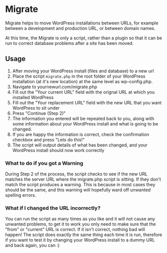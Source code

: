 <h1>Migrate</h1>
<p>Migrate helps to move WordPress installations between URLs, for example between a development and production URL, or between domain names.</p>

<p>At this time, the Migrate is only a script, rather than a plugin so that it can be run to correct database problems after a site has been moved.</p>

<h2>Usage</h2>

<ol>
  <li>After moving your WordPress install (files and database) to a new url</li>
  <li>Place the script <code>migrate.php</code> in the root folder of your WordPress installation (at it's new location) at the same level as wp-config.php.</li>
  <li>Navigate to yournewurl.com/migrate.php</li>
  <li>Fill out the "Your current URL" field with the orignal URL at which you installed WordPress</li>
  <li>Fill out the "Your replacement URL" field with the new URL that you want WordPress to sit under</li>
  <li>Press "Continue (Step 2)"</li>
  <li>The information you entered will be repeated back to you, along with some information about your WordPress install and what is going to be changed.</li>
  <li>If you are happy the information is correct, check the confirmation checkbox and press "Lets do this!" </li>
  <li>The script will output details of what has been changed, and your WordPress install should now work correctly</li>  
</ol>

<h3>What to do if you got a Warning</h3>

<p>During Step 2 of the process, the script checks to see if the new URL matches the server URL where the migrate.php script is sitting. If they don't match the script produces a warning. This is because in most cases they should be the same, and this warning will hopefully ward off unwanted spelling errors.</p>

<h3>What if I changed the URL incorrectly?</h3>

<p>You can run the script as many times as you like and it will not cause any unwanted problems, to get it to work you only need to make sure that the "from" or "current" URL is correct. If it isn't correct, nothing bad will happen! 
The script does exactly the same thing each time it is run, therefore if you want to test it by changing your WordPress install to a dummy URL and back again, you can :)</p>

